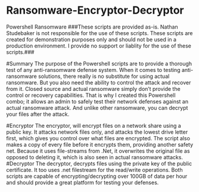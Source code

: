 # Ransomware-Encryptor-Decryptor
Powershell Ransomware
###These scripts are provided as-is. Nathan Studebaker is not responsible for the use of these scripts. These scripts are created for demonstration purposes only and should not be used in a production environment. I provide no support or liablity for the use of these scripts.###

#Summary
The purpose of the Powershell scripts are to provide a thorough test of any anti-ransomware defense system. When it comes to testing anti-ransomware solutions, there really is no substitute for using actual ransomware. But you also need the ability to control the attack and recover from it. Closed source and actual ransomware simply don’t provide the control or recovery capabilities. That is why I created this Powershell combo; it allows an admin to safely test their network defenses against an actual ransomware attack. And unlike other ransomware, you can decrypt your files after the attack. 

#Encryptor
The encryptor, will encrypt files on a network share using a public key. It attacks network files only, and attacks the lowest drive letter first, which gives you control over what files are encrypted. The script also makes a copy of every file before it encrypts them, providing another safety net. Because it uses file-streams from .Net, it overwrites the original file as opposed to deleting it, which is also seen in actual ransomware attacks.
#Decryptor
The decryptor, decrypts files using the private key of the public certificate. It too uses .net filestream for the read/write operations.
Both scripts are capable of encrypting/decrypting over 100GB of data per hour and should provide a great platform for testing your defenses.

